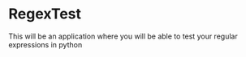 # RegexTest
This will be an application where you will be able to test your regular expressions in python

